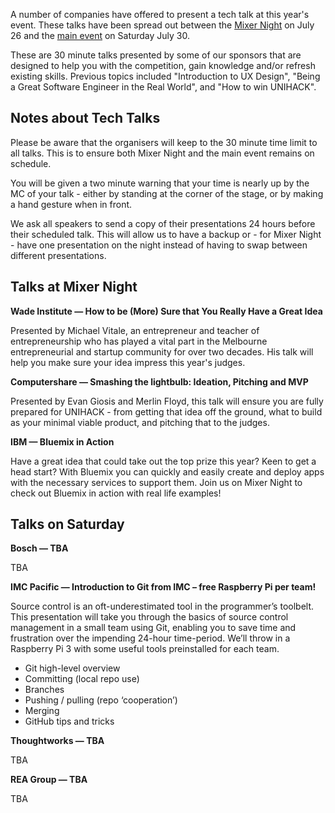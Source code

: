 A number of companies have offered to present a tech talk at this year's
event. These talks have been spread out between the
[Mixer Night](../mixer-night.md) on July 26 and the [main event](schedule.md) on
Saturday July 30.

These are 30 minute talks presented by some of our sponsors that are designed to
help you with the competition, gain knowledge and/or refresh existing skills.
Previous topics included "Introduction to UX Design", "Being a Great Software
Engineer in the Real World", and "How to win UNIHACK".

## Notes about Tech Talks

Please be aware that the organisers will keep to the 30 minute time limit to all
talks. This is to ensure both Mixer Night and the main event remains on
schedule.

You will be given a two minute warning that your time is nearly up by the MC of
your talk - either by standing at the corner of the stage, or by making a hand
gesture when in front.

We ask all speakers to send a copy of their presentations 24 hours before their
scheduled talk. This will allow us to have a backup or - for Mixer Night - have
one presentation on the night instead of having to swap between different
presentations.

## Talks at Mixer Night

<a name="wade"></a>
**Wade Institute &mdash; How to be (More) Sure that You Really Have a Great Idea**

Presented by Michael Vitale, an entrepreneur and teacher of entrepreneurship who
has played a vital part in the Melbourne entrepreneurial and startup community
for over two decades. His talk will help you make sure your idea impress this
year's judges.

<a name="computershare"></a>
**Computershare &mdash; Smashing the lightbulb: Ideation, Pitching and MVP**

Presented by Evan Giosis and Merlin Floyd, this talk will ensure you are fully
prepared for UNIHACK - from getting that idea off the ground, what to build as
your minimal viable product, and pitching that to the judges.

<a name="ibm"></a>
**IBM &mdash; Bluemix in Action**

Have a great idea that could take out the top prize this year? Keen to get a
head start? With Bluemix you can quickly and easily create and deploy apps with
the necessary services to support them. Join us on Mixer Night to check out
Bluemix in action with real life examples!

## Talks on Saturday

<a name="bosch"></a>
**Bosch &mdash; TBA**

TBA

<a name="imc"></a>
**IMC Pacific &mdash; Introduction to Git from IMC – free Raspberry Pi per team!**

Source control is an oft-underestimated tool in the programmer’s toolbelt. This presentation will take you through the basics of source control management in a small team using Git, enabling you to save time and frustration over the impending 24-hour time-period. We’ll throw in a Raspberry Pi 3 with some useful tools preinstalled for each team.

- Git high-level overview
- Committing (local repo use)
- Branches
- Pushing / pulling (repo ‘cooperation’)
- Merging
- GitHub tips and tricks

<a name="thoughtworks"></a>
**Thoughtworks &mdash; TBA**

TBA

<a name="rea"></a>
**REA Group &mdash; TBA**

TBA
